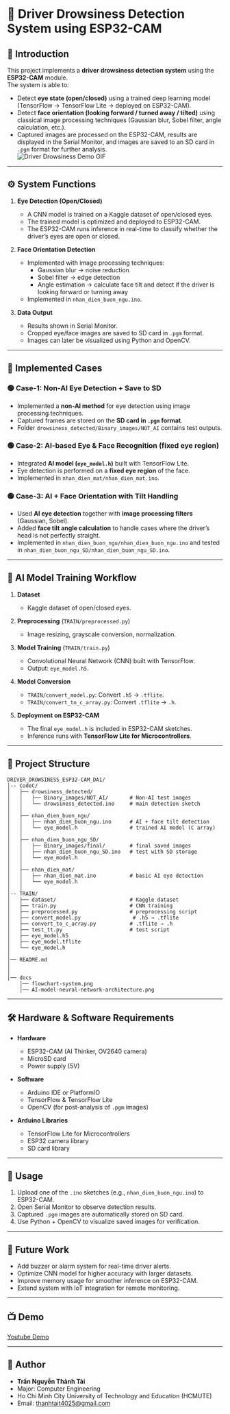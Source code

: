 # 🚗 Driver Drowsiness Detection System using ESP32-CAM  

## 📖 Introduction  
This project implements a **driver drowsiness detection system** using the **ESP32-CAM** module.  
The system is able to:  
- Detect **eye state (open/closed)** using a trained deep learning model (TensorFlow → TensorFlow Lite → deployed on ESP32-CAM).  
- Detect **face orientation (looking forward / turned away / tilted)** using classical image processing techniques (Gaussian blur, Sobel filter, angle calculation, etc.).  
- Captured images are processed on the ESP32-CAM, results are displayed in the Serial Monitor, and images are saved to an SD card in `.pgm` format for further analysis.  
![Driver Drowsiness Demo GIF](https://static.wixstatic.com/media/90b6f2_96cdaef8e55c4447b8ac75564ce13538~mv2.gif)

---

## ⚙️ System Functions  
1. **Eye Detection (Open/Closed)**  
   - A CNN model is trained on a Kaggle dataset of open/closed eyes.  
   - The trained model is optimized and deployed to ESP32-CAM.  
   - The ESP32-CAM runs inference in real-time to classify whether the driver’s eyes are open or closed.  

2. **Face Orientation Detection**  
   - Implemented with image processing techniques:  
     - Gaussian blur → noise reduction  
     - Sobel filter → edge detection  
     - Angle estimation → calculate face tilt and detect if the driver is looking forward or turning away  
   - Implemented in `nhan_dien_buon_ngu.ino`.  

3. **Data Output**  
   - Results shown in Serial Monitor.  
   - Cropped eye/face images are saved to SD card in `.pgm` format.  
   - Images can later be visualized using Python and OpenCV.  

---

## 🔀 Implemented Cases  

### 🟢 Case-1: Non-AI Eye Detection + Save to SD  
- Implemented a **non-AI method** for eye detection using image processing techniques.  
- Captured frames are stored on the **SD card in `.pgm` format**.  
- Folder `drowsiness_detected/Binary_images/NOT_AI` contains test outputs.  

### 🟢 Case-2: AI-based Eye & Face Recognition (fixed eye region)  
- Integrated **AI model (`eye_model.h`)** built with TensorFlow Lite.  
- Eye detection is performed on a **fixed eye region** of the face.  
- Implemented in `nhan_dien_mat/nhan_dien_mat.ino`.  

### 🟢 Case-3: AI + Face Orientation with Tilt Handling  
- Used **AI eye detection** together with **image processing filters** (Gaussian, Sobel).  
- Added **face tilt angle calculation** to handle cases where the driver’s head is not perfectly straight.  
- Implemented in `nhan_dien_buon_ngu/nhan_dien_buon_ngu.ino` and tested in `nhan_dien_buon_ngu_SD/nhan_dien_buon_ngu_SD.ino`.  

---

## 🧠 AI Model Training Workflow  
1. **Dataset**  
   - Kaggle dataset of open/closed eyes.  

2. **Preprocessing** (`TRAIN/preprocessed.py`)  
   - Image resizing, grayscale conversion, normalization.  

3. **Model Training** (`TRAIN/train.py`)  
   - Convolutional Neural Network (CNN) built with TensorFlow.  
   - Output: `eye_model.h5`.  

4. **Model Conversion**  
   - `TRAIN/convert_model.py`: Convert `.h5` → `.tflite`.  
   - `TRAIN/convert_to_c_array.py`: Convert `.tflite` → `.h`.  

5. **Deployment on ESP32-CAM**  
   - The final `eye_model.h` is included in ESP32-CAM sketches.  
   - Inference runs with **TensorFlow Lite for Microcontrollers**.  

---

## 📂 Project Structure  
```
DRIVER_DROWSINESS_ESP32-CAM_DA1/
│-- CodeC/
│   ├── drowsiness_detected/
│   │   ├── Binary_images/NOT_AI/       # Non-AI test images
│   │   └── drowsiness_detected.ino     # main detection sketch
│   │
│   ├── nhan_dien_buon_ngu/
│   │   ├── nhan_dien_buon_ngu.ino      # AI + face tilt detection
│   │   └── eye_model.h                 # trained AI model (C array)
│   │
│   ├── nhan_dien_buon_ngu_SD/
│   │   ├── Binary_images/final/        # final saved images
│   │   ├── nhan_dien_buon_ngu_SD.ino   # test with SD storage
│   │   └── eye_model.h
│   │
│   ├── nhan_dien_mat/
│   │   ├── nhan_dien_mat.ino           # basic AI eye detection
│   │   └── eye_model.h
│   │
│-- TRAIN/
│   ├── dataset/                        # Kaggle dataset
│   ├── train.py                        # CNN training
│   ├── preprocessed.py                 # preprocessing script
│   ├── convert_model.py                 # .h5 → .tflite
│   ├── convert_to_c_array.py           # .tflite → .h
│   ├── test_tt.py                      # test script
│   ├── eye_model.h5
│   ├── eye_model.tflite
│   └── eye_model.h
│
│── README.md
│
│
│── docs
    │── flowchart-system.png
    │── AI-model-neural-network-architecture.png
```

---

## 🛠 Hardware & Software Requirements  
- **Hardware**  
  - ESP32-CAM (AI Thinker, OV2640 camera)  
  - MicroSD card  
  - Power supply (5V)  

- **Software**  
  - Arduino IDE or PlatformIO  
  - TensorFlow & TensorFlow Lite  
  - OpenCV (for post-analysis of `.pgm` images)  

- **Arduino Libraries**  
  - TensorFlow Lite for Microcontrollers  
  - ESP32 camera library  
  - SD card library  

---

## 📜 Usage  
1. Upload one of the `.ino` sketches (e.g., `nhan_dien_buon_ngu.ino`) to ESP32-CAM.  
2. Open Serial Monitor to observe detection results.  
3. Captured `.pgm` images are automatically stored on SD card.  
4. Use Python + OpenCV to visualize saved images for verification.  

---

## 📌 Future Work  
- Add buzzer or alarm system for real-time driver alerts.  
- Optimize CNN model for higher accuracy with larger datasets.  
- Improve memory usage for smoother inference on ESP32-CAM.  
- Extend system with IoT integration for remote monitoring.  

---

## 📺 Demo  
[Youtube Demo](https://www.youtube.com/watch?v=XHIIgUVYBc8&list=PLRiJxzEnUSjPVM7qvBsmr5u5ssI-_G2mH&index=2)  

---

## 👤 Author  
- **Trần Nguyễn Thành Tài**  
- Major: Computer Engineering  
- Ho Chi Minh City University of Technology and Education (HCMUTE)  
- Email: thanhtait4025@gmail.com  
